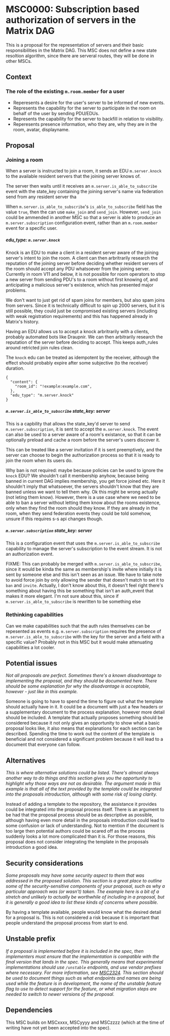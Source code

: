 # MSC0000: Subscription based authorization of servers in the Matrix DAG 

This is a proposal for the representation of servers and their basic responsibilities in the Matrix
DAG. This MSC does not define a new state resoltion algorithm, since there are serveral routes,
they will be done in other MSCs. 

## Context

### The role of the existing `m.room.member` for a user

- Reperesents a desire for the user's server to be informed of new events.
- Represents the capability for the server to participate in the room on behalf of the user by sending PDU/EDUs.
- Represents the capability for the server to backfill in relation to visibility.
- Reperesents presence information, who they are, why they are in the room, avatar, displayname.

## Proposal


### Joining a room

When a server is instructed to join a room, it sends an EDU `m.server.knock` to the available resident
servers that the joining server knows of. 

The server then waits until it receives an `m.server.is_able_to_subscribe` event with the state_key
containing the joining server's name via federation send from any resident server tha

When `m.server.is_able_to_subscribe`'s `is_able_to_subscribe` field has the value `true`, then
the can use `make_join` and `send_join`. However, `send_join` could be ammended in another MSC so
that a server is able to produce an `m.server.subscription` configuration event, rather than an
`m.room.member` event for a specific user.

##### edu_type: `m.server.knock`

Knock is an EDU to make a client in a resident server aware of the joining server's intent to join
the room. A client can then arbritrarily research the reputation of the joining server before deciding
whether resident servers of the room should accept any PDU whatsoever from the joining server.
Currently in room V11 and below, it is not possible for room operators to stop a new server from
sending PDU's to a room without first knowing of, and anticipating a malicious server's existence,
which has presented major problems.

We don't want to just get rid of spam joins for members, but also spam joins from servers.
Since it is technically difficult to spin up 2000 servers, but it is still possible, they could
just be compromised existing servers (including with weak registration requirements)
and this has happened already in Matrix's history.

Having an EDU allows us to accept a knock arbritrarily with a clients, probably automated bots
like Draupnir. We can then arbitrarily research the reputation of the server before deciding
to accept. This keeps auth_rules around retricted join rules clean.

The `knock` edu can be treated as idempotent by the receiver, although the effect should probably
expire after some subjective (to the receiver) duration.

```
{
  "content": {
    "room_id": "!example:example.com",
  },
  "edu_type": "m.server.knock"
}
```

##### `m.server.is_able_to_subscribe` state_key: server

This is a capbility that allows the state_key'd server to send `m.server.subscription`, it is sent
to accept the `m.server.knock`. The event can also be used to a server aware of a room's existance,
so that it can be optionally preload and cache a room before the server's users discover it.

This can be treated like a server invitation if it is sent preemptively, and the server can choose
to begin the authorization process so that it is ready to join the room when its users do.

Why ban is not required: maybe because policies can be used to ignore the `knock` EDU?
We shouldn't call it membership anyhow, because being banned in current DAG implies membership,
you get force joined etc. Here it shouldn't imply that whatsoever, the servers shouldn't
know that they are banned unless we want to tell them why. Ok this might be wrong actually (not 
leting them know). However, there is a use case where we need to be able to ban a server without
letting them know about the rooms existence, only when they find the room should they know.
If they are already in the room, when they send federation events they could be told somehow,
unsure if this requires s-s api changes though.

##### `m.server.subscription` state_key: server

This is a configuration event that uses the `m.server.is_able_to_subscribe` capability to manage
the server's subscription to the event stream. It is not an authorization event.

FIXME: This can probably be merged with `m.server.is_able_to_subscribe`, since it would be
kinda the same as membership's invite where initially it is sent by someone else and this isn't
seen as an issue. We have to take note to avoid force join by only allowing the sender that doesn't
match to set it to `ban` and `invite`. Actually, I don't know about this, it doesn't feel right
there's something about having this be something that isn't an auth_event that makes it more elegant.
I'm not sure about this, since if `m.server.is_able_to_subscribe` is rewritten to be something else

### Rethinking capabilities

Can we make capabilities such that the auth rules themselves can be repesented as events
e.g. `m.server.subscription` requires the presence of `m.server.is_able_to_subscribe` with
the key for the server and a field with a specific value? Probably not in this MSC but it would
make attenuating capabilities a lot cooler.


## Potential issues

*Not all proposals are perfect. Sometimes there's a known disadvantage to implementing the proposal,
and they should be documented here. There should be some explanation for why the disadvantage is
acceptable, however - just like in this example.*

Someone is going to have to spend the time to figure out what the template should actually have in it.
It could be a document with just a few headers or a supplementary document to the process explanation,
however more detail should be included. A template that actually proposes something should be considered
because it not only gives an opportunity to show what a basic proposal looks like, it also means that
explanations for each section can be described. Spending the time to work out the content of the template
is beneficial and not considered a significant problem because it will lead to a document that everyone
can follow.


## Alternatives

*This is where alternative solutions could be listed. There's almost always another way to do things
and this section gives you the opportunity to highlight why those ways are not as desirable. The
argument made in this example is that all of the text provided by the template could be integrated
into the proposals introduction, although with some risk of losing clarity.*

Instead of adding a template to the repository, the assistance it provides could be integrated into
the proposal process itself. There is an argument to be had that the proposal process should be as
descriptive as possible, although having even more detail in the proposals introduction could lead to
some confusion or lack of understanding. Not to mention if the document is too large then potential
authors could be scared off as the process suddenly looks a lot more complicated than it is. For those
reasons, this proposal does not consider integrating the template in the proposals introduction a good
idea.


## Security considerations

*Some proposals may have some security aspect to them that was addressed in the proposed solution. This
section is a great place to outline some of the security-sensitive components of your proposal, such as
why a particular approach was (or wasn't) taken. The example here is a bit of a stretch and unlikely to
actually be worthwhile of including in a proposal, but it is generally a good idea to list these kinds
of concerns where possible.*

By having a template available, people would know what the desired detail for a proposal is. This is not
considered a risk because it is important that people understand the proposal process from start to end.

## Unstable prefix

*If a proposal is implemented before it is included in the spec, then implementers must ensure that the
implementation is compatible with the final version that lands in the spec. This generally means that
experimental implementations should use `/unstable` endpoints, and use vendor prefixes where necessary.
For more information, see [MSC2324](https://github.com/matrix-org/matrix-doc/pull/2324). This section
should be used to document things such as what endpoints and names are being used while the feature is
in development, the name of the unstable feature flag to use to detect support for the feature, or what
migration steps are needed to switch to newer versions of the proposal.*

## Dependencies

This MSC builds on MSCxxxx, MSCyyyy and MSCzzzz (which at the time of writing have not yet been accepted
into the spec).

